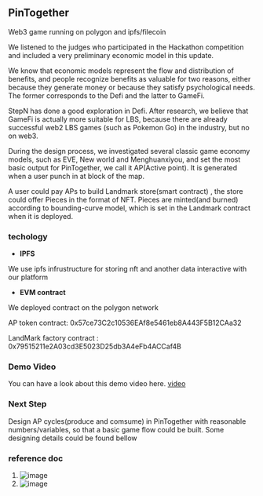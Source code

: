## **PinTogether**

Web3 game running on polygon and ipfs/filecoin

We listened to the judges who participated in the Hackathon competition and included a very preliminary economic model in this update.

We know that economic models represent the flow and distribution of benefits, and people recognize benefits as valuable for two reasons, either because they generate money or because they satisfy psychological needs. The former corresponds to the Defi and the latter to GameFi.

StepN has done a good exploration in Defi. After research, we believe that GameFi is actually more suitable for LBS, because there are already successful web2 LBS games (such as Pokemon Go) in the industry, but no on web3.

During the design process, we investigated several classic game economy models, such as EVE, New world and Menghuanxiyou, and set the most basic output for PinTogether, we call it AP(Active point). It is generated when a user punch in at block of the map.

A user could pay APs to build Landmark store(smart contract) , the store could offer Pieces in the format of NFT. Pieces are minted(and burned) according to bounding-curve model, which is set in the Landmark contract when it is deployed.

### **techology**

- **IPFS**

We use ipfs infrustructure for storing nft and another data interactive with our platform

- **EVM contract**

We deployed contract on the polygon network

AP token contract: 0x57ce73C2c10536EAf8e5461eb8A443F5B12CAa32

LandMark factory contract : 0x79515211e2A03cd3E5023D25db3A4eFb4ACCaf4B

### Demo Video

You can have a look about this demo video here.
[video](https://user-images.githubusercontent.com/109508514/205936093-da41ad46-6a99-4a76-b38c-dfabdfaacc70.mp4)


### Next Step

Design AP cycles(produce and comsume) in PinTogether with reasonable numbers/variables, so that a basic game flow could be built.
Some designing details could be found bellow

### reference doc
1. ![image](https://user-images.githubusercontent.com/109508514/205934114-e7a16122-5344-41de-9fc1-64da7c66b104.png)
2. ![image](https://user-images.githubusercontent.com/109508514/205934199-216193fe-89b0-4e59-9119-10a68a49c806.png)


